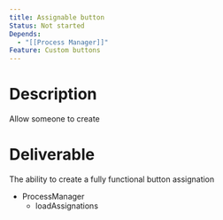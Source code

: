 ```yaml
---
title: Assignable button
Status: Not started
Depends:
  - "[[Process Manager]]"
Feature: Custom buttons
---
```

# Description
Allow someone to create
# Deliverable
The ability to create a fully functional button assignation
- ProcessManager
    - loadAssignations